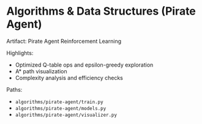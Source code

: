 # Algorithms & Data Structures (Pirate Agent)

Artifact: Pirate Agent Reinforcement Learning

Highlights:
- Optimized Q-table ops and epsilon-greedy exploration
- A* path visualization
- Complexity analysis and efficiency checks

Paths:
- `algorithms/pirate-agent/train.py`
- `algorithms/pirate-agent/models.py`
- `algorithms/pirate-agent/visualizer.py`
